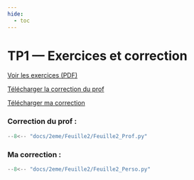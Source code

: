 ```yaml
---
hide:
  - toc
---
```


# TP1 — Exercices et correction

[Voir les exercices (PDF)](Feuille2.pdf)

<a href="Feuille2_Prof.py" download>Télécharger la correction du prof</a>

<a href="Feuille2_Perso.py" download>Télécharger ma correction</a>

### **Correction du prof :**
```python
--8<-- "docs/2eme/Feuille2/Feuille2_Prof.py"
```


### **Ma correction :**
```python
--8<-- "docs/2eme/Feuille2/Feuille2_Perso.py"
```